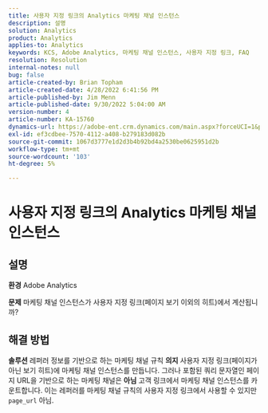 ```yaml
---
title: 사용자 지정 링크의 Analytics 마케팅 채널 인스턴스
description: 설명
solution: Analytics
product: Analytics
applies-to: Analytics
keywords: KCS, Adobe Analytics, 마케팅 채널 인스턴스, 사용자 지정 링크, FAQ
resolution: Resolution
internal-notes: null
bug: false
article-created-by: Brian Topham
article-created-date: 4/28/2022 6:41:56 PM
article-published-by: Jim Menn
article-published-date: 9/30/2022 5:04:00 AM
version-number: 4
article-number: KA-15760
dynamics-url: https://adobe-ent.crm.dynamics.com/main.aspx?forceUCI=1&pagetype=entityrecord&etn=knowledgearticle&id=f30e69e0-22c7-ec11-a7b6-0022480a1b03
exl-id: ef3cdbee-7570-4112-a408-b279183d082b
source-git-commit: 1067d3777e1d2d3b4b92bd4a2530be0625951d2b
workflow-type: tm+mt
source-wordcount: '103'
ht-degree: 5%

---
```


# 사용자 지정 링크의 Analytics 마케팅 채널 인스턴스

## 설명


<b>환경</b>
Adobe Analytics

<b>문제</b>
마케팅 채널 인스턴스가 사용자 지정 링크(페이지 보기 이외의 히트)에서 계산됩니까?


## 해결 방법


<b>솔루션</b>
레퍼러 정보를 기반으로 하는 마케팅 채널 규칙 <b>의지</b> 사용자 지정 링크(페이지가 아닌 보기 히트)에 마케팅 채널 인스턴스를 만듭니다.
그러나 포함된 쿼리 문자열인 페이지 URL을 기반으로 하는 마케팅 채널은 <b>아님</b> 고객 링크에서 마케팅 채널 인스턴스를 카운트합니다.
이는 레퍼러를 마케팅 채널 규칙의 사용자 지정 링크에서 사용할 수 있지만 `page_url` 아님.

